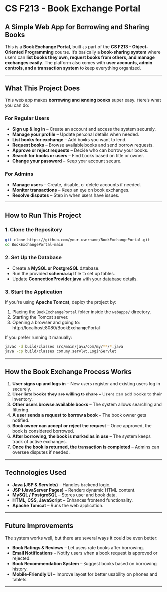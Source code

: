 # CS F213 - Book Exchange Portal  
## A Simple Web App for Borrowing and Sharing Books

This is a **Book Exchange Portal**, built as part of the **CS F213 - Object-Oriented Programming** course. It’s basically a **book-sharing system** where users can **list books they own, request books from others, and manage exchanges easily**. The platform also comes with **user accounts, admin controls, and a transaction system** to keep everything organized.

---

## What This Project Does
This web app makes **borrowing and lending books** super easy. Here’s what you can do:

### **For Regular Users**
- **Sign up & log in** – Create an account and access the system securely.
- **Manage your profile** – Update personal details when needed.
- **List books for exchange** – Add books you want to lend.
- **Request books** – Browse available books and send borrow requests.
- **Approve or reject requests** – Decide who can borrow your books.
- **Search for books or users** – Find books based on title or owner.
- **Change your password** – Keep your account secure.

### **For Admins**
- **Manage users** – Create, disable, or delete accounts if needed.
- **Monitor transactions** – Keep an eye on book exchanges.
- **Resolve disputes** – Step in when users have issues.

---

## How to Run This Project

### **1. Clone the Repository**
```bash
git clone https://github.com/your-username/BookExchangePortal.git
cd BookExchangePortal-main
```

### **2. Set Up the Database**
- Create a **MySQL or PostgreSQL** database.
- Run the provided **schema.sql** file to set up tables.
- Update **ConnectionProvider.java** with your database details.

### **3. Start the Application**
If you're using **Apache Tomcat**, deploy the project by:
1. Placing the `BookExchangePortal` folder inside the `webapps/` directory.
2. Starting the Tomcat server.
3. Opening a browser and going to:
http://localhost:8080/BookExchangePortal

If you prefer running it manually:
```bash
javac -d build/classes src/main/java/com/my/**/*.java
java -cp build/classes com.my.servlet.LoginServlet
```
---

## How the Book Exchange Process Works
1. **User signs up and logs in** – New users register and existing users log in securely.
2. **User lists books they are willing to share** – Users can add books to their inventory.
3. **Other users browse available books** – The system allows searching and filtering.
4. **A user sends a request to borrow a book** – The book owner gets notified.
5. **Book owner can accept or reject the request** – Once approved, the book is considered borrowed.
6. **After borrowing, the book is marked as in use** – The system keeps track of active exchanges.
7. **Once the book is returned, the transaction is completed** – Admins can oversee disputes if needed.

---

## Technologies Used
- **Java (JSP & Servlets)** – Handles backend logic.
- **JSP (JavaServer Pages)** – Renders dynamic HTML content.
- **MySQL / PostgreSQL** – Stores user and book data.
- **HTML, CSS, JavaScript** – Enhances frontend functionality.
- **Apache Tomcat** – Runs the web application.

---

## Future Improvements
The system works well, but there are several ways it could be even better:
- **Book Ratings & Reviews** – Let users rate books after borrowing.
- **Email Notifications** – Notify users when a book request is approved or rejected.
- **Book Recommendation System** – Suggest books based on borrowing history.
- **Mobile-Friendly UI** – Improve layout for better usability on phones and tablets.

---
